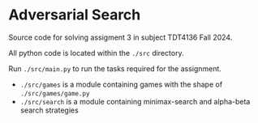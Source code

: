 # Adversarial Search

Source code for solving assigment 3 in subject TDT4136 Fall 2024.

All python code is located within the `./src` directory.

Run `./src/main.py` to run the tasks required for the assignment.

- `./src/games` is a module containing games with the shape of `./src/games/game.py`
- `./src/search` is a module containing minimax-search and alpha-beta search strategies
